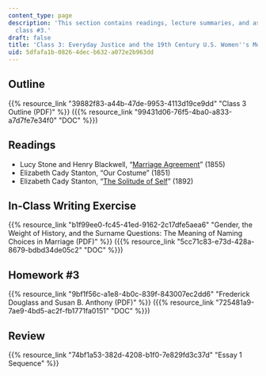 ```yaml
---
content_type: page
description: 'This section contains readings, lecture summaries, and assignments for
  class #3.'
draft: false
title: 'Class 3: Everyday Justice and the 19th Century U.S. Women''s Movement'
uid: 5dfafa1b-0826-4dec-b632-a072e2b963dd
---
```

## Outline

{{% resource_link "39882f83-a44b-47de-9953-4113d19ce9dd" "Class 3 Outline (PDF)" %}} ({{% resource_link "99431d06-76f5-4ba0-a833-a7d7fe7e34f0" "DOC" %}})

## Readings

- Lucy Stone and Henry Blackwell, “[Marriage Agreement](https://www.thoughtco.com/marriage-protest-lucy-stone-henry-blackwell-3529568)” (1855)
- Elizabeth Cady Stanton, “Our Costume” (1851)
- Elizabeth Cady Stanton, “[The Solitude of Self](https://www.nps.gov/wori/learn/historyculture/solitude-of-self.htm)” (1892)

## In-Class Writing Exercise

{{% resource_link "b1f99ee0-fc45-41ed-9162-2c17dfe5aea6" "Gender, the Weight of History, and the Surname Questions: The Meaning of Naming Choices in Marriage (PDF)" %}} ({{% resource_link "5cc71c83-e73d-428a-8679-bdbd34de05c2" "DOC" %}}) 

## Homework #3 

{{% resource_link "9bf1f56c-a1e8-4b0c-839f-843007ec2dd6" "Frederick Douglass and Susan B. Anthony (PDF)" %}} ({{% resource_link "725481a9-7ae9-4bd5-ac2f-fb1771fa0151" "DOC" %}})

## Review

{{% resource_link "74bf1a53-382d-4208-b1f0-7e829fd3c37d" "Essay 1 Sequence" %}}